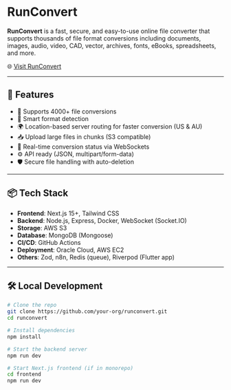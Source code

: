 # RunConvert

**RunConvert** is a fast, secure, and easy-to-use online file converter that supports thousands of file format conversions including documents, images, audio, video, CAD, vector, archives, fonts, eBooks, spreadsheets, and more.

🌐 [Visit RunConvert](https://www.runconvert.com)

---

## 🚀 Features

- 🔄 Supports 4000+ file conversions
- 🧠 Smart format detection
- 🌍 Location-based server routing for faster conversion (US & AU)
- 📥 Upload large files in chunks (S3 compatible)
- 🧩 Real-time conversion status via WebSockets
- ⚙️ API ready (JSON, multipart/form-data)
- 🛡️ Secure file handling with auto-deletion

---

## 📦 Tech Stack

- **Frontend**: Next.js 15+, Tailwind CSS
- **Backend**: Node.js, Express, Docker, WebSocket (Socket.IO)
- **Storage**: AWS S3
- **Database**: MongoDB (Mongoose)
- **CI/CD**: GitHub Actions
- **Deployment**: Oracle Cloud, AWS EC2
- **Others**: Zod, n8n, Redis (queue), Riverpod (Flutter app)

---

## 🛠️ Local Development

```bash
# Clone the repo
git clone https://github.com/your-org/runconvert.git
cd runconvert

# Install dependencies
npm install

# Start the backend server
npm run dev

# Start Next.js frontend (if in monorepo)
cd frontend
npm run dev
